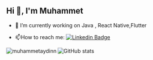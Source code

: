 <h2 align="left">Hi 👋, I'm Muhammet</h2>

- 🔭 I’m currently working on Java , React Native,Flutter 

- :mailbox:How to reach me: [![Linkedin Badge](https://img.shields.io/badge/-muhammetaydin-blue?style=flat&logo=Linkedin&logoColor=white)](https://www.linkedin.com/in/muhammetaydin2002/)
<p><img align="left" src="https://github-readme-stats.vercel.app/api/top-langs?username=muhammetaydinn&show_icons=true&locale=en&layout=compact&theme=tokyonight" alt="muhammetaydinn" /></p>

![GitHub stats](https://github-readme-stats.vercel.app/api?username=muhammetaydinn&show_icons=true&theme=tokyonight)

